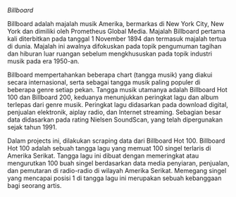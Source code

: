 *Billboard*

Billboard adalah majalah musik Amerika, bermarkas di New York City, New York dan dimiliki oleh Prometheus Global Media. Majalah Billboard pertama kali diterbitkan pada tanggal 1 November 1894 dan termasuk majalah tertua di dunia. Majalah ini awalnya difokuskan pada topik pengumuman tagihan dan hiburan luar ruangan sebelum mengkhususkan pada topik industri musik pada era 1950-an.

Billboard mempertahankan beberapa chart (tangga musik) yang diakui secara internasional, serta sebagai tangga musik paling populer di beberapa genre setiap pekan. Tangga musik utamanya adalah Billboard Hot 100 dan Billboard 200, keduanya menunjukkan peringkat lagu dan album terlepas dari genre musik. Peringkat lagu didasarkan pada download digital, penjualan elektronik, aiplay radio, dan Internet streaming. Sebagian besar data didasarkan pada rating Nielsen SoundScan, yang telah dipergunakan sejak tahun 1991.

Dalam projects ini, dilakukan scraping data dari Billboard Hot 100. Billboard Hot 100 adalah sebuah tangga lagu yang memuat 100 singel terlaris di Amerika Serikat. Tangga lagu ini dibuat dengan memeringkat atau mengurutkan 100 buah singel berdasarkan data media penyiaran, penjualan, dan pemutaran di radio-radio di wilayah Amerika Serikat. Memegang singel yang mencapai posisi 1 di tangga lagu ini merupakan sebuah kebanggaan bagi seorang artis.

